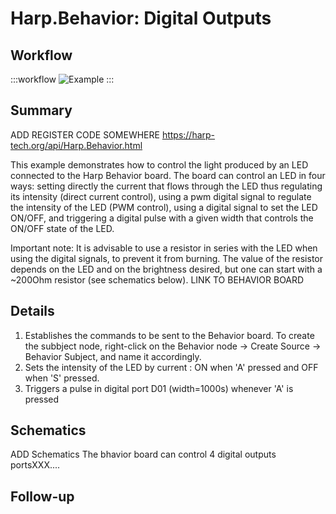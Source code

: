 # Harp.Behavior: Digital Outputs

## Workflow

:::workflow
![Example](~/workflows/examples.starter/Harp/Harp.Behavior/DigitalOutputs/DigitalOutputs.bonsai)
:::

## Summary

ADD REGISTER CODE SOMEWHERE https://harp-tech.org/api/Harp.Behavior.html

This example demonstrates how to control the light produced by an LED connected to the Harp Behavior board. The board can control an LED in four ways: setting directly the current that flows through the LED thus regulating its intensity (direct current control), using a pwm digital signal to regulate the intensity of the LED (PWM control), using a digital signal to set the LED ON/OFF, and triggering a digital pulse with a given width that controls the ON/OFF state of the LED. 

Important note: It is advisable to use a resistor in series with the LED when using the digital signals, to prevent it from burning. The value of the resistor depends on the LED and on the brightness desired, but one can start with a ~200Ohm resistor (see schematics below).
LINK TO BEHAVIOR BOARD

## Details
1. Establishes the commands to be sent to the Behavior board. To create the subbject node, right-click on the Behavior node -> Create Source -> Behavior Subject, and name it accordingly. 
2. Sets the intensity of the LED by current : ON when 'A' pressed and OFF when 'S' pressed.
3. Triggers a pulse in digital port D01 (width=1000s) whenever 'A' is pressed

## Schematics
ADD Schematics
The bhavior board can control 4 digital outputs  portsXXX....

## Follow-up





